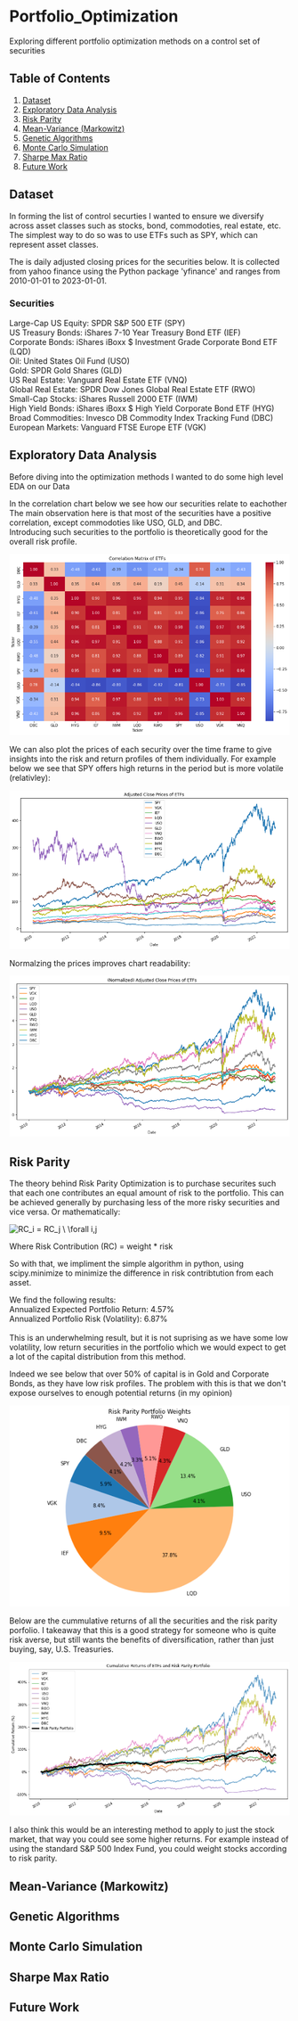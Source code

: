 # Portfolio_Optimization
 Exploring different portfolio optimization methods on a control set of securities
 
 ## Table of Contents

1. [Dataset](#dataset)
2. [Exploratory Data Analysis](#exploratory-data-analysis)
3. [Risk Parity](#risk-parity)
4. [Mean-Variance (Markowitz)](#mean-variance-(markowitz))
5. [Genetic Algorithms](#genetic-algorithms)
6. [Monte Carlo Simulation](#monte-carlo-simulation)
7. [Sharpe Max Ratio](#sharpe-max-ratio)
8. [Future Work](#future-work)

## Dataset
In forming the list of control securties I wanted to ensure we diversify across asset classes such as stocks, bond, commodoties, real estate, etc. The simplest way to do so was to use ETFs such as SPY, which can represent asset classes.<br>

The is daily adjusted closing prices for the securities below. It is collected from yahoo finance using the Python package 'yfinance' and ranges from 2010-01-01 to 2023-01-01.
### Securities
Large-Cap US Equity: SPDR S&P 500 ETF (SPY)<br>
US Treasury Bonds: iShares 7-10 Year Treasury Bond ETF (IEF)<br>
Corporate Bonds: iShares iBoxx $ Investment Grade Corporate Bond ETF (LQD)<br>
Oil: United States Oil Fund (USO)<br>
Gold: SPDR Gold Shares (GLD)<br>
US Real Estate: Vanguard Real Estate ETF (VNQ)<br>
Global Real Estate: SPDR Dow Jones Global Real Estate ETF (RWO)<br>
Small-Cap Stocks: iShares Russell 2000 ETF (IWM)<br>
High Yield Bonds: iShares iBoxx $ High Yield Corporate Bond ETF (HYG)<br>
Broad Commodities: Invesco DB Commodity Index Tracking Fund (DBC)<br>
European Markets: Vanguard FTSE Europe ETF (VGK)<br>

## Exploratory Data Analysis
Before diving into the optimization methods I wanted to do some high level EDA on our Data<br>

In the correlation chart below we see how our securities relate to eachother<br>
The main observation here is that most of the securities have a positive correlation, except commodoties like USO, GLD, and DBC.<br>
Introducing such securities to the portfolio is theoretically good for the overall risk profile.<br>

![Securities Correlation Heatmap](assets/data_corr.png)

We can also plot the prices of each security over the time frame to give insights into the risk and return profiles of them individually. For example below we see that SPY offers high returns in the period but is more volatile (relativley):<br>

![Time Series of Security Prices](assets/time_series.png)

Normalzing the prices improves chart readability:

![Normalized Time Series of Security Prices](assets/normalized_tis.png)

## Risk Parity 
The theory behind Risk Parity Optimization is to purchase securites such that each one contributes an equal amount of risk to the portfolio. This can be achieved generally by purchasing less of the more risky securities and vice versa. Or mathematically:

![RC_i = RC_j \ \forall i,j](https://latex.codecogs.com/png.latex?\color{white}{RC_i%20%3D%20RC_j%20%5C%20%5Cforall%20i%2Cj})

Where Risk Contribution (RC) = weight * risk<br>

So with that, we impliment the simple algorithm in python, using scipy.minimize to minimize the difference in risk contribtution from each asset.<br>

We find the following results:<br>
Annualized Expected Portfolio Return: 4.57%<br>
Annualized Portfolio Risk (Volatility): 6.87%<br>\
This is an underwhelming result, but it is not suprising as we have some low volatility, low return securities in the portfolio which we would expect to get a lot of the capital distribution from this method.<br>

Indeed we see below that over 50% of capital is in Gold and Corporate Bonds, as they have low risk profiles.
The problem with this is that we don't expose ourselves to enough potential returns (in my opinion)<br>

![Risk Parity Weights](assets/rp_pie.png)

Below are the cummulative returns of all the securities and the risk parity porfolio. I takeaway that this is a good strategy for someone who is quite risk averse, but still wants the benefits of diversification, rather than just buying, say, U.S. Treasuries.<br>

![Risk Parity Returns](assets/rp_returns.png)

I also think this would be an interesting method to apply to just the stock market, that way you could see some higher returns. For example instead of using the standard S&P 500 Index Fund, you could weight stocks according to risk parity.  

## Mean-Variance (Markowitz)

## Genetic Algorithms

## Monte Carlo Simulation

## Sharpe Max Ratio

## Future Work
